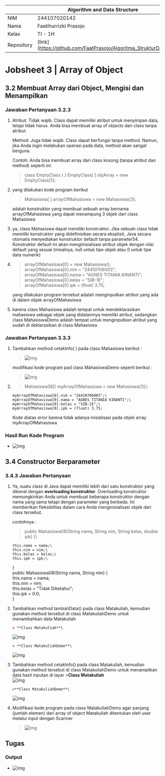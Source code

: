 |            | Algorithm and Data Structure                                   |
| ---------- | -------------------------------------------------------------- |
| NIM        | 244107020142                                                   |
| Nama       | Faatihurrizki Prasojo                                          |
| Kelas      | TI - 1H                                                        |
| Repository | [link] (https://github.com/FaatPrasojo/Algoritma_StrukturData) |

# Jobsheet 3 | Array of Object

## 3.2 Membuat Array dari Object, Mengisi dan Menampilkan

### Jawaban Pertanyaan 3.2.3

1. Atribut: Tidak wajib. Class dapat memiliki atribut untuk menyimpan data, tetapi tidak harus. Anda bisa membuat array of objects dari class tanpa atribut.

   Method: Juga tidak wajib. Class dapat berfungsi tanpa method. Namun, jika Anda ingin melakukan operasi pada data, method akan sangat berguna.

   Contoh: Anda bisa membuat array dari class kosong (tanpa atribut dan method) seperti ini:

   > class EmptyClass { } EmptyClass[ ] objArray = new EmptyClass[5];

2. yang dilakukan kode program berikut

   > Mahasiswa[ ] arrayOfMahasiswa = new Mahasiswa[3];

   adalah konstruktor yang membuat sebuah array bernama arrayOfMahasiswa yang dapat menampung 3 objek dari class Mahasiswa

3. ya, class Mahasiswa dapat memiliki konstruktor. Jika sebuah class tidak memiliki konstruktor yang didefinisikan secara eksplisit, Java secara otomatis menyediakan konstruktor default tanpa parameter54. Konstruktor default ini akan menginisialisasi atribut objek dengan nilai default yang sesuai (misalnya, null untuk tipe objek atau 0 untuk tipe data numerik)

4. > arrayOfMahasiswa[0] = new Mahasiswa();\
   > arrayOfMahasiswa[0].nim = "24410706003";\
   > arrayOfMahasiswa[0].nama = "AGNES TITANIA KINANTI";\
   > arrayOfMahasiswa[0].kelas = "SIB-1E";\
   > arrayOfMahasiswa[0].ipk = (float) 3.75;

   yang dilakukan program tersebut adalah menginputkan atribut yang ada di dalam objek arrayOfMahasiswa

5. karena class Mahasiswa adalah tempat untuk mendeklarasikan mahasiswa sebagai objek yang didalamnya memiliki atribut, sedangkan class MahasiswaDemo adalah tempat untuk menginputkan atribut yang sudah di deklarasikan di class Mahasiswa

### Jawaban Pertanyaan 3.3.3

1.  Tambahkan method cetakInfo( ) pada class Mahasiswa berikut :

    > ![img](img/ss7.jpg)

    modifikasi kode program pad class MahasiswaDemo seperti berikut :

    > ![img](img/ss7.jpg)

2.  > Mahasiswa08[] myArrayOfMahasiswa = new Mahasiswa[3];\

        myArrayOfMahasiswa[0].nim = "24410706003";\
        myArrayOfMahasiswa[0].nama = "AGNES TITANIA KINANTI";\
        myArrayOfMahasiswa[0].kelas = "SIB-1E";\
        myArrayOfMahasiswa[0].ipk = (float) 3.75;

    Kode diatas error karena tidak adanya inisialisasi pada objek array myArrayOfMahasiswa

### Hasil Run Kode Program

- ![img](img/ss1.jpg)

## 3.4 Constructor Berparameter

### 3.4.3 Jawaban Pertanyaan

1.  Ya, suatu class di Java dapat memiliki lebih dari satu konstruktor yang dikenal dengan **overloading konstruktor**. Overloading konstruktor memungkinkan Anda untuk membuat beberapa konstruktor dengan nama yang sama tetapi dengan parameter yang berbeda. Ini memberikan fleksibilitas dalam cara Anda menginisialisasi objek dari class tersebut.

    contohnya :

    > public Mahasiswa08(String nama, String nim, String kelas, double ipk) {\

        this.nama = nama;\
        this.nim = nim;\
        this.kelas = kelas;\
        this.ipk = ipk;\

    }\
    public Mahasiswa08(String nama, String nim) {\
     this.nama = nama;\
     this.nim = nim;\
     this.kelas = "Tidak Diketahui";\
     this.ipk = 0.0;\
    }

2.  Tambahkan method tambahData() pada class Matakuliah, kemudian gunakan method tersebut di class MatakuliahDemo untuk menambahkan data Matakuliah

        > **Class Matakuliah**\

    ![img](img/ss3.jpg)

        > **Class MatakuliahDemo**\

    ![img](img/ss2.jpg)

3.  Tambahkan method cetakInfo() pada class Matakuliah, kemudian gunakan method tersebut di class MatakuliahDemo untuk menampilkan data hasil inputan di layar >**Class Matakuliah**\
    ![img](img/ss4.jpg)

        >**Class MatakuliahDemo**\

    ![img](img/ss5.jpg)

4.  Modifikasi kode program pada class MatakuliahDemo agar panjang (jumlah elemen) dari array of object Matakuliah ditentukan oleh user melalui input dengan Scanner
    > ![img](img/ss6.jpg)

## Tugas

### Output

- ![img](img/ss9.jpg)
